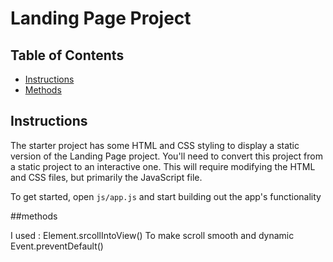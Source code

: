 # Landing Page Project

## Table of Contents

-   [Instructions](#instructions)
-   [Methods](#methods)

## Instructions

The starter project has some HTML and CSS styling to display a static version of the Landing Page project. You'll need to convert this project from a static project to an interactive one. This will require modifying the HTML and CSS files, but primarily the JavaScript file.

To get started, open `js/app.js` and start building out the app's functionality

##methods

I used :
  Element.srcollIntoView() To make scroll smooth and dynamic
  Event.preventDefault()


